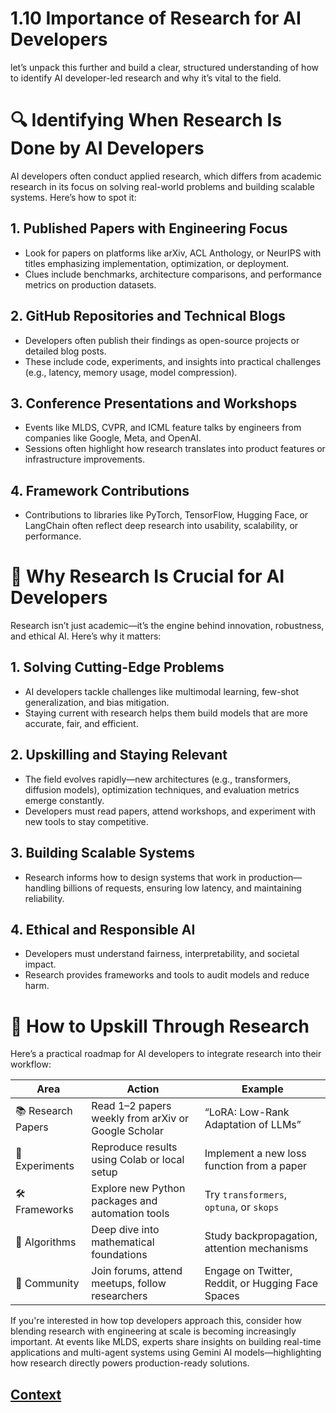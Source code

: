# 1.10 Importance of Research for AI Developers 

let’s unpack this further and build a clear, structured understanding of how to identify AI developer-led research and why it’s vital to the field.

# 🔍 Identifying When Research Is Done by AI Developers
AI developers often conduct applied research, which differs from academic research in its focus on solving real-world problems and building scalable systems. Here’s how to spot it:

## 1. Published Papers with Engineering Focus

* Look for papers on platforms like arXiv, ACL Anthology, or NeurIPS with titles emphasizing implementation, optimization, or deployment.
* Clues include benchmarks, architecture comparisons, and performance metrics on production datasets.

## 2. GitHub Repositories and Technical Blogs

* Developers often publish their findings as open-source projects or detailed blog posts.
* These include code, experiments, and insights into practical challenges (e.g., latency, memory usage, model compression).

## 3. Conference Presentations and Workshops

* Events like MLDS, CVPR, and ICML feature talks by engineers from companies like Google, Meta, and OpenAI.
* Sessions often highlight how research translates into product features or infrastructure improvements.

## 4. Framework Contributions

* Contributions to libraries like PyTorch, TensorFlow, Hugging Face, or LangChain often reflect deep research into usability, scalability, or performance.

# 🚀 Why Research Is Crucial for AI Developers
Research isn’t just academic—it’s the engine behind innovation, robustness, and ethical AI. Here’s why it matters:

## 1. Solving Cutting-Edge Problems

* AI developers tackle challenges like multimodal learning, few-shot generalization, and bias mitigation.
* Staying current with research helps them build models that are more accurate, fair, and efficient.

## 2. Upskilling and Staying Relevant

* The field evolves rapidly—new architectures (e.g., transformers, diffusion models), optimization techniques, and evaluation metrics emerge constantly.
* Developers must read papers, attend workshops, and experiment with new tools to stay competitive.

## 3. Building Scalable Systems

* Research informs how to design systems that work in production—handling billions of requests, ensuring low latency, and maintaining reliability.

## 4. Ethical and Responsible AI

* Developers must understand fairness, interpretability, and societal impact.
* Research provides frameworks and tools to audit models and reduce harm.

# 🧠 How to Upskill Through Research
Here’s a practical roadmap for AI developers to integrate research into their workflow:

| Area           | Action                                          | Example                                             |
|----------------|--------------------------------------------------|-----------------------------------------------------|
| 📚 Research Papers | Read 1–2 papers weekly from arXiv or Google Scholar | “LoRA: Low-Rank Adaptation of LLMs”                 |
| 🧪 Experiments     | Reproduce results using Colab or local setup       | Implement a new loss function from a paper          |
| 🛠️ Frameworks      | Explore new Python packages and automation tools    | Try `transformers`, `optuna`, or `skops`            |
| 📐 Algorithms      | Deep dive into mathematical foundations              | Study backpropagation, attention mechanisms         |
| 🧵 Community       | Join forums, attend meetups, follow researchers     | Engage on Twitter, Reddit, or Hugging Face Spaces   |



If you're interested in how top developers approach this, consider how blending research with engineering at scale is becoming increasingly important. At events like MLDS, experts share insights on building real-time applications and multi-agent systems using Gemini AI models—highlighting how research directly powers production-ready solutions.
 
 
 
 ## [Context](./../context.md)
